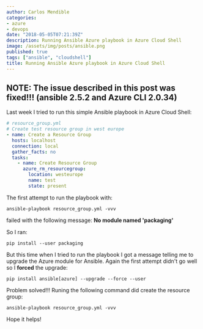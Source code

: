 ```yaml
---
author: Carlos Mendible
categories:
- azure
- devops
date: "2018-05-05T07:21:39Z"
description: Running Ansible Azure playbook in Azure Cloud Shell
image: /assets/img/posts/ansible.png
published: true
tags: ["ansible", "cloudshell"]
title: Running Ansible Azure playbook in Azure Cloud Shell
---
```


## **NOTE: The issue described in this post was fixed!!! (ansible 2.5.2 and Azure CLI 2.0.34)**

Last week I tried to run this simple Ansible playbook in Azure Cloud Shell:

``` yaml
# resource_group.yml
# Create test resource group in west europe
- name: Create a Resource Group
  hosts: localhost
  connection: local
  gather_facts: no
  tasks:
    - name: Create Resource Group
      azure_rm_resourcegroup:
        location: westeurope
        name: test
        state: present
```

The first attempt to run the playbook with:

``` shell
ansible-playbook resource_group.yml -vvv
```

failed with the following message: **No module named 'packaging'**

So I ran:

``` shell
pip install --user packaging
```

But this time when I tried to run the playbook I got a message telling me to upgrade the Azure module for Ansible. Again the first attempt didn't go well so I **forced** the upgrade:

``` shell
pip install ansible[azure] --upgrade --force --user
```

Problem solved!!! Runing the following command did create the resource group:

``` shell
ansible-playbook resource_group.yml -vvv
```

Hope it helps!
